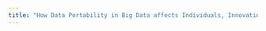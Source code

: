 ```yaml
---
title: "How Data Portability in Big Data affects Individuals, Innovation and Competition"
---
```




